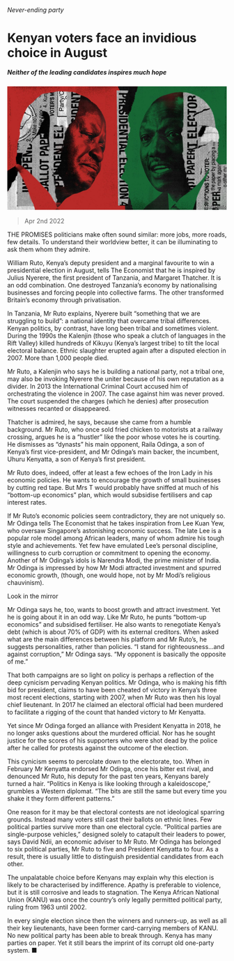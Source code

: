 ###### Never-ending party

# Kenyan voters face an invidious choice in August 

##### Neither of the leading candidates inspires much hope 

![image](images/20220402_MAD001_0.jpg) 

> Apr 2nd 2022 

THE PROMISES politicians make often sound similar: more jobs, more roads, few details. To understand their worldview better, it can be illuminating to ask them whom they admire.

William Ruto, Kenya’s deputy president and a marginal favourite to win a presidential election in August, tells The Economist that he is inspired by Julius Nyerere, the first president of Tanzania, and Margaret Thatcher. It is an odd combination. One destroyed Tanzania’s economy by nationalising businesses and forcing people into collective farms. The other transformed Britain’s economy through privatisation.


In Tanzania, Mr Ruto explains, Nyerere built “something that we are struggling to build”: a national identity that overcame tribal differences. Kenyan politics, by contrast, have long been tribal and sometimes violent. During the 1990s the Kalenjin (those who speak a clutch of languages in the Rift Valley) killed hundreds of Kikuyu (Kenya’s largest tribe) to tilt the local electoral balance. Ethnic slaughter erupted again after a disputed election in 2007. More than 1,000 people died.

Mr Ruto, a Kalenjin who says he is building a national party, not a tribal one, may also be invoking Nyerere the uniter because of his own reputation as a divider. In 2013 the International Criminal Court accused him of orchestrating the violence in 2007. The case against him was never proved. The court suspended the charges (which he denies) after prosecution witnesses recanted or disappeared.

Thatcher is admired, he says, because she came from a humble background. Mr Ruto, who once sold fried chicken to motorists at a railway crossing, argues he is a “hustler” like the poor whose votes he is courting. He dismisses as “dynasts” his main opponent, Raila Odinga, a son of Kenya’s first vice-president, and Mr Odinga’s main backer, the incumbent, Uhuru Kenyatta, a son of Kenya’s first president.

Mr Ruto does, indeed, offer at least a few echoes of the Iron Lady in his economic policies. He wants to encourage the growth of small businesses by cutting red tape. But Mrs T would probably have sniffed at much of his “bottom-up economics” plan, which would subsidise fertilisers and cap interest rates.

If Mr Ruto’s economic policies seem contradictory, they are not uniquely so. Mr Odinga tells The Economist that he takes inspiration from Lee Kuan Yew, who oversaw Singapore’s astonishing economic success. The late Lee is a popular role model among African leaders, many of whom admire his tough style and achievements. Yet few have emulated Lee’s personal discipline, willingness to curb corruption or commitment to opening the economy. Another of Mr Odinga’s idols is Narendra Modi, the prime minister of India. Mr Odinga is impressed by how Mr Modi attracted investment and spurred economic growth, (though, one would hope, not by Mr Modi’s religious chauvinism).

Look in the mirror

Mr Odinga says he, too, wants to boost growth and attract investment. Yet he is going about it in an odd way. Like Mr Ruto, he punts “bottom-up economics” and subsidised fertiliser. He also wants to renegotiate Kenya’s debt (which is about 70% of GDP) with its external creditors. When asked what are the main differences between his platform and Mr Ruto’s, he suggests personalities, rather than policies. “I stand for righteousness…and against corruption,” Mr Odinga says. “My opponent is basically the opposite of me.”

That both campaigns are so light on policy is perhaps a reflection of the deep cynicism pervading Kenyan politics. Mr Odinga, who is making his fifth bid for president, claims to have been cheated of victory in Kenya’s three most recent elections, starting with 2007, when Mr Ruto was then his loyal chief lieutenant. In 2017 he claimed an electoral official had been murdered to facilitate a rigging of the count that handed victory to Mr Kenyatta.

Yet since Mr Odinga forged an alliance with President Kenyatta in 2018, he no longer asks questions about the murdered official. Nor has he sought justice for the scores of his supporters who were shot dead by the police after he called for protests against the outcome of the election.

This cynicism seems to percolate down to the electorate, too. When in February Mr Kenyatta endorsed Mr Odinga, once his bitter est rival, and denounced Mr Ruto, his deputy for the past ten years, Kenyans barely turned a hair. “Politics in Kenya is like looking through a kaleidoscope,” grumbles a Western diplomat. “The bits are still the same but every time you shake it they form different patterns.”

One reason for it may be that electoral contests are not ideological sparring grounds. Instead many voters still cast their ballots on ethnic lines. Few political parties survive more than one electoral cycle. “Political parties are single-purpose vehicles,” designed solely to catapult their leaders to power, says David Ndii, an economic adviser to Mr Ruto. Mr Odinga has belonged to six political parties, Mr Ruto to five and President Kenyatta to four. As a result, there is usually little to distinguish presidential candidates from each other.

The unpalatable choice before Kenyans may explain why this election is likely to be characterised by indifference. Apathy is preferable to violence, but it is still corrosive and leads to stagnation. The Kenya African National Union (KANU) was once the country’s only legally permitted political party, ruling from 1963 until 2002.

In every single election since then the winners and runners-up, as well as all their key lieutenants, have been former card-carrying members of KANU. No new political party has been able to break through. Kenya has many parties on paper. Yet it still bears the imprint of its corrupt old one-party system. ■

